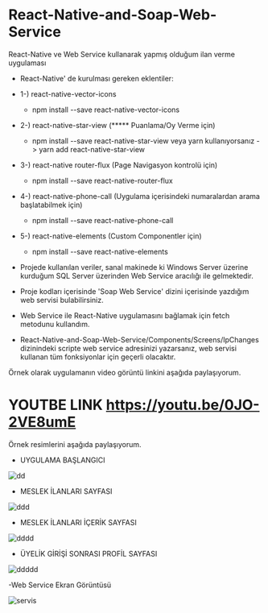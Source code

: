 # React-Native-and-Soap-Web-Service
React-Native ve Web Service kullanarak yapmış olduğum ilan verme uygulaması

- React-Native' de kurulması gereken eklentiler:

- 1-) react-native-vector-icons
  - npm install --save react-native-vector-icons
           
                   
- 2-) react-native-star-view (***** Puanlama/Oy Verme için)
  - npm install --save react-native-star-view 
  veya yarn kullanıyorsanız -> yarn add react-native-star-view
  
  
- 3-) react-native router-flux (Page Navigasyon kontrolü için)
  - npm install --save react-native-router-flux
  
  
- 4-) react-native-phone-call (Uygulama içerisindeki numaralardan arama başlatabilmek için)
  - npm install --save react-native-phone-call
  
  
- 5-) react-native-elements (Custom Componentler için)
  - npm install --save react-native-elements


- Projede kullanılan veriler, sanal makinede ki Windows Server üzerine kurduğum SQL Server üzerinden Web Service aracılığı ile gelmektedir.
- Proje kodları içerisinde 'Soap Web Service' dizini içerisinde yazdığım web servisi bulabilirsiniz.
- Web Service ile React-Native uygulamasını bağlamak için fetch metodunu kullandım. 
- React-Native-and-Soap-Web-Service/Components/Screens/IpChanges dizinindeki scripte web service adresinizi yazarsanız,
web servisi kullanan tüm fonksiyonlar için geçerli olacaktır.

Örnek olarak uygulamanın video görüntü linkini aşağıda paylaşıyorum.
# YOUTBE LINK https://youtu.be/0JO-2VE8umE



Örnek resimlerini aşağıda paylaşıyorum.

- UYGULAMA BAŞLANGICI


![dd](https://user-images.githubusercontent.com/34923740/69918523-088e3f00-1484-11ea-928f-96497dc515ce.png)



- MESLEK İLANLARI SAYFASI


![ddd](https://user-images.githubusercontent.com/34923740/69918530-1b087880-1484-11ea-8a8c-e694c3e69372.png)



- MESLEK İLANLARI İÇERİK SAYFASI


![dddd](https://user-images.githubusercontent.com/34923740/69918534-2b205800-1484-11ea-8107-2dee4c1079db.png)



- ÜYELİK GİRİŞİ SONRASI PROFİL SAYFASI


![ddddd](https://user-images.githubusercontent.com/34923740/69918536-3ecbbe80-1484-11ea-9aef-dc76cbf49928.png)



-Web Service Ekran Görüntüsü



![servis](https://user-images.githubusercontent.com/34923740/69918582-feb90b80-1484-11ea-8760-3d6f5ff5bfcb.PNG)




